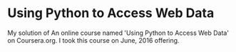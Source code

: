 # Using Python to Access Web Data
My solution of An online course named 'Using Python to Access Web Data' on Coursera.org. I took this course on June, 2016 offering.
